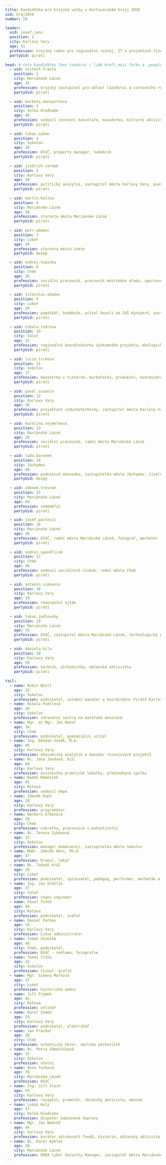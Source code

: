 ```yaml
---
title: Kandidátka pro krajské volby v Karlovarském kraji 2020 
uid: kraj2020
number: 19

leader:
  uid: josef.janu
  position: 1
  city: Karlovy Vary
  age: 51
  profession: krajský radní pro regionální rozvoj, IT a projektové řízení, stavební inženýr
  partyUid: pirati
  
head: # čelo kandidátky (bez leadera) / lidé kteří mají fotku a _people/jmeno.md
  - uid: vojtech.franta
    position: 2
    city: Mariánské Lázně
    age: 35
    profession: krajský zastupitel pro oblast lázeňství a cestovního ruchu, první Pirátský starosta, architekt a spoluzakladatel Šviháka
    partyUid: pirati
 
  - uid: marketa.monsportova
    position: 3
    city: Velká Hleďsebe
    age: 48
    profession: vedoucí cestovní kanceláře, manažerka, kulturní aktivistka a zastupitelka Karlovarského kraje
    partyUid: pirati
    
  - uid: lukas.zykan
    position: 4
    city: Sokolov
    age: 38
    profession: OSVČ, property manager, hudebník
    partyUid: pirati
  
  - uid: jindrich.cermak
    position: 5
    city: Karlovy Vary
    age: 38
    profession: politický analytik, zastupitel města Karlovy Vary, psavec
    partyUid: pirati
 
  - uid: martin.kalina
    position: 6
    city: Mariánské Lázně
    age: 36
    profession: starosta města Mariánské Lázně
    partyUid: pirati
    
  - uid: petr.adamec
    position: 7
    city: Loket
    age: 39
    profession: starosta města Lokte
    partyUid: bezpp

  - uid: ondrej.topinka
    position: 8
    city: Cheb
    age: 26
    profession: sociální pracovník, pracovník městského úřadu, sportovní nadšenec/analytik
    partyUid: pirati
 
  - uid: vitezslav.adamec
    position: 9
    city: Loket
    age: 29
    profession: památkář, hudebník, učitel houslí na ZUŠ Kynšperk, zastupitel města Lokte, slamer 
    partyUid: pirati
    
  - uid: nikola.indrova
    position: 10
    city: Valeč
    age: 32
    profession: regionální koordinátorka výzkumného projektu, ekologická zemědělkyně
    partyUid: pirati
  
  - uid: lucie.trckova
    position: 11
    city: Sokolov
    age: 37
    profession: manažerka v tiskárně, markeťačka, produkční, koordinátorka Pirátů Karlovarského kraje
    partyUid: pirati
 
  - uid: pavel.susanin
    position: 12
    city: Karlovy Vary
    age: 36
    profession: projektant vzduchotechniky, zastupitel města Karlovy Vary
    partyUid: pirati
    
  - uid: karolina.vejmelkova
    position: 13
    city: Mariánské Lázně
    age: 29
    profession: sociální pracovník, radní města Mariánské Lázně
    partyUid: pirati
 
  - uid: lada.baranek
    position: 14
    city: Jáchymov
    age: 48
    profession: podniková ekonomka, zastupitelka města Jáchymov, číselný mág v Nadaci St. Joachim
    partyUid: bezpp
    
  - uid: zdenek.tresnak
    position: 15
    city: Mariánské Lázně
    age: 64
    profession: zeměměřič
    partyUid: pirati

  - uid: josef.pavlovic
    position: 16
    city: Mariánské Lázně
    age: 36
    profession: OSVČ, radní města Mariánské Lázně, fotograf, marketér
    partyUid: pirati
 
  - uid: ondrej.spendlicek
    position: 17
    city: Cheb
    age: 36
    profession: vedoucí sociálních služeb, radní města Cheb
    partyUid: pirati
    
  - uid: antonin.simkanin
    position: 18
    city: Karlovy Vary
    age: 19
    profession: renesanční ajťák
    partyUid: pirati
  
  - uid: lukas.jadlovsky
    position: 19
    city: Mariánské Lázně
    age: 35
    profession: OSVČ, zastupitel města Mariánské Lázně, technologický geek
    partyUid: pirati
    
  - uid: daniela.bila
    position: 20
    city: Karlovy Vary
    age: 50
    profession: technik, alchymistka, občanská aktivistka
    partyUid: pirati
  
tail: 
  - name: Robin Beitl 
    age: 25
    city: Sokolov
    profession: podnikatel, volební manažer a koordinátor Pirátů Karlovarského kraje
  - name: Nikola Pudilová 
    age: 30
    city: Sokolov
    profession: zdravotní sestra na mateřské dovolené 
  - name: Mgr. et Mgr. Jan Havel 
    age: 34
    city: Cheb
    profession: podnikatel, gymnaziální učitel
  - name: Ing. Bohdan Vaněk, M.A. 
    age: 46
    city: Karlovy Vary
    profession: ekonomický analytik a manažer rozvojových projektů 
  - name: Bc. Jana Jandová, DiS. 
    age: 66
    city: Karlovy Vary
    profession: asistentka praktické lékařky, předsedkyně spolku
  - name: Radek Náměstek 
    age: 45
    city: Rotava
    profession: vedoucí depa 
  - name: Zdeněk Kopš 
    age: 28
    city: Karlovy Vary
    profession: programátor
  - name: Barbora Erbenová 
    age: 19
    city: Cheb
    profession: cukrářka, pracovnice v pohostinství 
  - name: Bc. Tereza Zykánová 
    age: 33
    city: Sokolov
    profession: manager domácnosti, zastupitelka města Sokolov
  - name: MUDr. Zdeněk Hess, Ph.D. 
    age: 47
    profession: Drmoul, lékař 
  - name: Bc. Tadeáš Král 
    age: 29
    city: Loket
    profession: podnikatel, spisovatel, pedagog, performer, markeťák a montér
  - name: Ing. Jan Stehlík 
    age: 37
    city: Valeč
    profession: chaos engineer 
  - name: Pavel Tuček 
    age: 44
    city: Rotava
    profession: podnikatel, svářeč
  - name: Daniel Farkas 
    age: 24
    city: Karlovy Vary
    profession: Linux administrator 
  - name: Tomáš Veselka 
    age: 48
    city: Cheb, podnikatel,
    profession: OSVČ - reklama, fotografie
  - name: Tomáš Trčka 
    age: 32
    city: Sokolov
    profession: tiskař, grafik 
  - name: Mgr. Simona Marková 
    age: 37
    city: Loket
    profession: historička umění
  - name: Jiří Prýmek 
    age: 42
    city: Rotava
    profession: velínář 
  - name: Karel Zemek 
    age: 33
    city: Karlovy Vary
    profession: podnikatel, elektrikář
  - name: Jan Prachař 
    age: 28
    city: Cheb
    profession: ochotnický herec, obsluha parkoviště 
  - name: Bc. Petra Zámečníková 
    age: 32
    city: Sokolov
    profession: účetní
  - name: Anna Tučková 
    age: 70
    city: Mariánské Lázně
    profession: OSVČ 
  - name: Ing. Jiří Slach 
    age: 55
    city: Karlovy Vary
    profession: recepční, promotér, občanský aktivista, ekonom
  - name: Lukáš Hulý 
    age: 37
    city: Velká Hleďsebe
    profession: dispečer kamionové dopravy 
  - name: Mgr. Jan Nedvěd 
    age: 44
    city: Karlovy Vary
    profession: kurátor sbírkových fondů, historik, občanský aktivista
  - name: Bc. Karel Nykles 
    age: 36
    city: Mariánské Lázně
    profession: EMEA Cyber Security Manager, zastupitel města Mariánské Lázně
---
```

